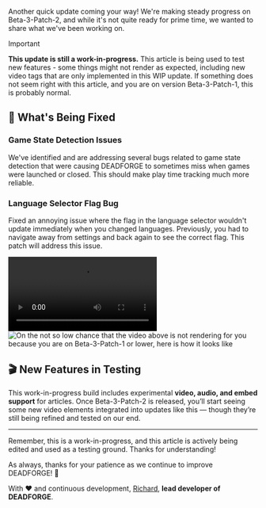 Another quick update coming your way! We're making steady progress on Beta-3-Patch-2, and while it's not quite ready for prime time, we wanted to share what we've been working on.

> [!IMPORTANT]
> **This update is still a work-in-progress.** This article is being used to test new features - some things might not render as expected, including new video tags that are only implemented in this WIP update.
> If something does not seem right with this article, and you are on version Beta-3-Patch-1, this is probably normal.

## 🔧 What's Being Fixed

### Game State Detection Issues
We've identified and are addressing several bugs related to game state detection that were causing DEADFORGE to sometimes miss when games were launched or closed. This should make play time tracking much more reliable.

### Language Selector Flag Bug
Fixed an annoying issue where the flag in the language selector wouldn't update immediately when you changed languages. Previously, you had to navigate away from settings and back again to see the correct flag. This patch will address this issue.

![video:A showcase of the flag bug.](https://deadcode.is-a.dev/DeadForgeExternalData/articles/deadforge-v2-beta-release-3-patch-2/languageselectorflagstuck.mp4)
![On the not so low chance that the video above is not rendering for you because you are on Beta-3-Patch-1 or lower, here is how it looks like](https://deadcode.is-a.dev/DeadForgeExternalData/articles/deadforge-v2-beta-release-3-patch-2/languageselectorflagstuckframe.jpg)

## 🎬 New Features in Testing

This work-in-progress build includes experimental **video, audio, and embed support** for articles. Once Beta-3-Patch-2 is released, you’ll start seeing some new video elements integrated into updates like this — though they’re still being refined and tested on our end.

---

Remember, this is a work-in-progress, and this article is actively being edited and used as a testing ground. Thanks for understanding!

As always, thanks for your patience as we continue to improve DEADFORGE! 🚀

With ❤️ and continuous development,
[Richard](https://github.com/RichardKanshen), **lead developer of DEADFORGE**.